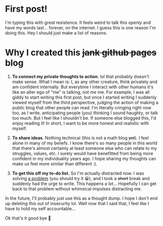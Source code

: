 # First post!

I'm typing this with great resistence. It feels weird to talk this *openly* and have my words last... forever, on the internet. I guess this is one reason I'm doing this. Hey I should just make a list of reasons. 

# Why I created this ~~jank github pages~~ blog

1. **To connect my private thoughts to action**. lol that probably doesn't make sense. What I mean is: I, as any other creature, think privately and am confident internally. But everytime I interact with other humans it's like an alter ego of "me" is talking, not *me* me. For example, I was all giddy to start writing this first post, but once I started writing I suddenly viewed myself from the third perspective, judging the action of making a public blog that other people can read. I'm literally cringing right now too, as I write, anticipating people (you) thinking I sound haughty, or talk too much. But I feel like I shouldn't be. If someone else blogged this, I'd enjoy reading it! In short, I want to be more honest and realistic with myself.

2. **To share ideas**. Nothing technical (this is not a math blog ~~yet~~). I feel alone in many of my beliefs. I know there's so many people in this world that there's almost certainly at least someone else who can relate to my struggles, values, etc. I surely would have benefitted from being more confident in my individuality years ago. I hope sharing my thoughts can make us feel more similar than different :).

3. **To get this off my to-do list.** So I'm actually distracted now. I was solving [a problem](http://usaco.org/index.php?page=viewproblem2&cpid=1069) (you should try it 😀), and I took a ~~short~~ break and suddenly had the urge to write. This happens a lot... Hopefully I can get back to that problem without whimsical impulses distracting me.

In the future, I'll probably just use this as a thought dump. I hope I don't end up deleting this out of insecurity lol. Well now that I said that, I feel like I have to hold my self accountable... 

Ok that's it good bye 💙

